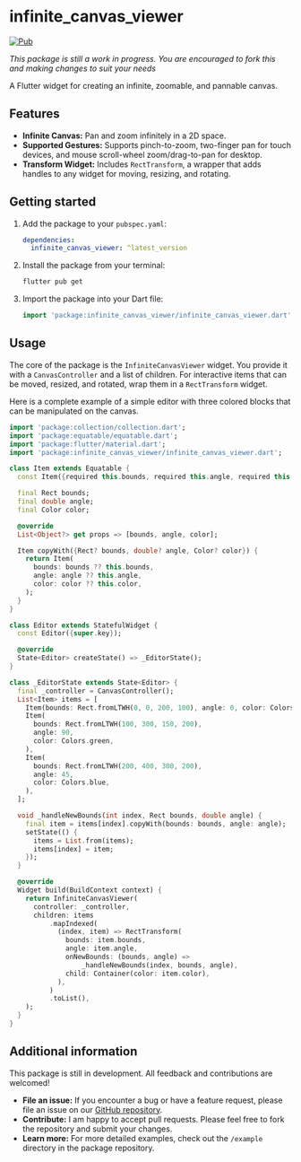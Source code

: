 # infinite_canvas_viewer

[![Pub](https://img.shields.io/pub/v/infinite_canvas_viewer.svg)](https://pub.dev/packages/infinite_canvas_viewer)

*This package is still a work in progress. You are encouraged to fork this and making changes to suit your needs*

A Flutter widget for creating an infinite, zoomable, and pannable canvas.

## Features

- **Infinite Canvas:** Pan and zoom infinitely in a 2D space.
- **Supported Gestures:** Supports pinch-to-zoom, two-finger pan for touch devices, and mouse scroll-wheel zoom/drag-to-pan for desktop.
- **Transform Widget:** Includes `RectTransform`, a wrapper that adds handles to any widget for moving, resizing, and rotating.

## Getting started

1.  Add the package to your `pubspec.yaml`:

    ```yaml
    dependencies:
      infinite_canvas_viewer: ^latest_version
    ```

2.  Install the package from your terminal:

    ```sh
    flutter pub get
    ```

3.  Import the package into your Dart file:

    ```dart
    import 'package:infinite_canvas_viewer/infinite_canvas_viewer.dart';
    ```

## Usage

The core of the package is the `InfiniteCanvasViewer` widget. You provide it with a `CanvasController` and a list of children. For interactive items that can be moved, resized, and rotated, wrap them in a `RectTransform` widget.

Here is a complete example of a simple editor with three colored blocks that can be manipulated on the canvas.

```dart
import 'package:collection/collection.dart';
import 'package:equatable/equatable.dart';
import 'package:flutter/material.dart';
import 'package:infinite_canvas_viewer/infinite_canvas_viewer.dart';

class Item extends Equatable {
  const Item({required this.bounds, required this.angle, required this.color});

  final Rect bounds;
  final double angle;
  final Color color;

  @override
  List<Object?> get props => [bounds, angle, color];

  Item copyWith({Rect? bounds, double? angle, Color? color}) {
    return Item(
      bounds: bounds ?? this.bounds,
      angle: angle ?? this.angle,
      color: color ?? this.color,
    );
  }
}

class Editor extends StatefulWidget {
  const Editor({super.key});

  @override
  State<Editor> createState() => _EditorState();
}

class _EditorState extends State<Editor> {
  final _controller = CanvasController();
  List<Item> items = [
    Item(bounds: Rect.fromLTWH(0, 0, 200, 100), angle: 0, color: Colors.red),
    Item(
      bounds: Rect.fromLTWH(100, 300, 150, 200),
      angle: 90,
      color: Colors.green,
    ),
    Item(
      bounds: Rect.fromLTWH(200, 400, 300, 200),
      angle: 45,
      color: Colors.blue,
    ),
  ];

  void _handleNewBounds(int index, Rect bounds, double angle) {
    final item = items[index].copyWith(bounds: bounds, angle: angle);
    setState(() {
      items = List.from(items);
      items[index] = item;
    });
  }

  @override
  Widget build(BuildContext context) {
    return InfiniteCanvasViewer(
      controller: _controller,
      children: items
          .mapIndexed(
            (index, item) => RectTransform(
              bounds: item.bounds,
              angle: item.angle,
              onNewBounds: (bounds, angle) =>
                  _handleNewBounds(index, bounds, angle),
              child: Container(color: item.color),
            ),
          )
          .toList(),
    );
  }
}
```

## Additional information

This package is still in development. All feedback and contributions are welcomed!

-   **File an issue:** If you encounter a bug or have a feature request, please file an issue on our [GitHub repository](https://github.com/your-repo/infinite_canvas_viewer/issues).
-   **Contribute:** I am happy to accept pull requests. Please feel free to fork the repository and submit your changes.
-   **Learn more:** For more detailed examples, check out the `/example` directory in the package repository.